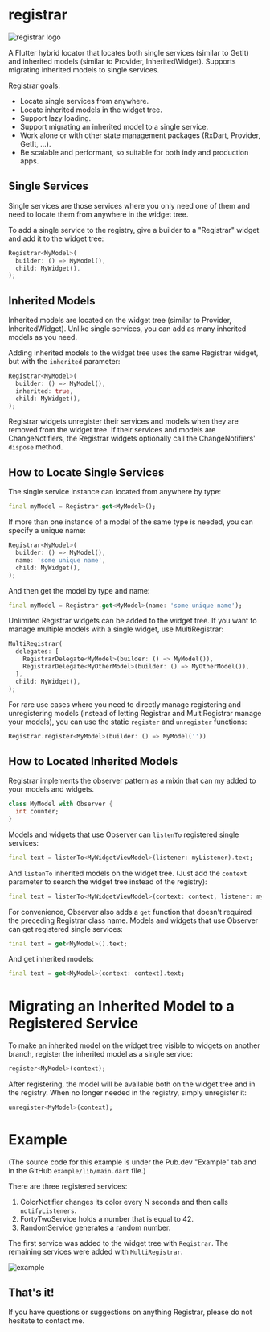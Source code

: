 # registrar

![registrar logo](https://github.com/buttonsrtoys/registrar/blob/main/assets/RegistrarLogo.png)

A Flutter hybrid locator that locates both single services (similar to GetIt) and inherited models (similar to Provider, InheritedWidget). Supports migrating inherited models to single services.

Registrar goals:
- Locate single services from anywhere.
- Locate inherited models in the widget tree.
- Support lazy loading.
- Support migrating an inherited model to a single service.
- Work alone or with other state management packages (RxDart, Provider, GetIt, ...).
- Be scalable and performant, so suitable for both indy and production apps.

## Single Services

Single services are those services where you only need one of them and need to locate them from anywhere in the widget tree.

To add a single service to the registry, give a builder to a "Registrar" widget and add it to the widget tree:

```dart
Registrar<MyModel>(
  builder: () => MyModel(),
  child: MyWidget(),
);
```

## Inherited Models 

Inherited models are located on the widget tree (similar to Provider, InheritedWidget). Unlike single services, you can add as many inherited models as you need.

Adding inherited models to the widget tree uses the same Registrar widget, but with the `inherited` parameter:

```dart
Registrar<MyModel>(
  builder: () => MyModel(),
  inherited: true,
  child: MyWidget(),
);
```

Registrar widgets unregister their services and models when they are removed from the widget tree. If their services and models are ChangeNotifiers, the Registrar widgets optionally call the ChangeNotifiers' `dispose` method.

## How to Locate Single Services

The single service instance can located from anywhere by type:

```dart
final myModel = Registrar.get<MyModel>();
```

If more than one instance of a model of the same type is needed, you can specify a unique name:

```dart
Registrar<MyModel>(
  builder: () => MyModel(),
  name: 'some unique name',
  child: MyWidget(),
);
```

And then get the model by type and name:

```dart
final myModel = Registrar.get<MyModel>(name: 'some unique name');
```

Unlimited Registrar widgets can be added to the widget tree. If you want to manage multiple models with a single widget, use MultiRegistrar:

```dart
MultiRegistrar(
  delegates: [
    RegistrarDelegate<MyModel>(builder: () => MyModel()),
    RegistrarDelegate<MyOtherModel>(builder: () => MyOtherModel()),
  ],
  child: MyWidget(),
);
```

For rare use cases where you need to directly manage registering and unregistering models (instead of letting Registrar and MultiRegistrar manage your models), you can use the static `register` and `unregister` functions:

````dart
Registrar.register<MyModel>(builder: () => MyModel(''))
````

## How to Located Inherited Models

Registrar implements the observer pattern as a mixin that can my added to your models and widgets.

```dart
class MyModel with Observer {
  int counter;
}
```

Models and widgets that use Observer can `listenTo` registered single services:

```dart
final text = listenTo<MyWidgetViewModel>(listener: myListener).text;
```

And `listenTo` inherited models on the widget tree. (Just add the `context` parameter to search the widget tree instead of the registry):

```dart
final text = listenTo<MyWidgetViewModel>(context: context, listener: myListener).text;
```

For convenience, Observer also adds a `get` function that doesn't required the preceding Registrar class name. Models and widgets that use Observer can get registered single services:

```dart
final text = get<MyModel>().text;
```

And get inherited models:

```dart
final text = get<MyModel>(context: context).text;
```

# Migrating an Inherited Model to a Registered Service

To make an inherited model on the widget tree visible to widgets on another branch, register the inherited model as a single service:

```dart
register<MyModel>(context);
```

After registering, the model will be available both on the widget tree and in the registry. When no longer needed in the registry, simply unregister it:

```dart
unregister<MyModel>(context);
```

# Example
(The source code for this example is under the Pub.dev "Example" tab and in the GitHub `example/lib/main.dart` file.)

There are three registered services:
1. ColorNotifier changes its color every N seconds and then calls `notifyListeners`.
2. FortyTwoService holds a number that is equal to 42.
3. RandomService generates a random number.

The first service was added to the widget tree with `Registrar`. The remaining services were added with `MultiRegistrar`.

![example](https://github.com/buttonsrtoys/registrar/blob/main/example/example.gif)

## That's it! 

If you have questions or suggestions on anything Registrar, please do not hesitate to contact me.

